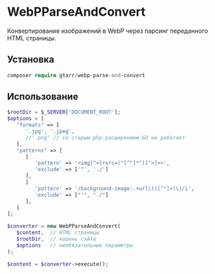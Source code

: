 # WebPParseAndConvert
Конвертирование изображений в WebP через парсинг переданного HTML страницы.
## Установка
```php
composer require gtarr/webp-parse-and-convert
```
## Использование
```php
$rootDir = $_SERVER['DOCUMENT_ROOT'];
$options = [
   "formats" => [  
      '.jpg', '.jpeg',  
      //'.png' // со старым php-расширением GD не работает  
   ],  
   "patterns" => [  
      [  
         'pattern' => '<img[^>]+src=("[^"]*")[^>]+>',
         'exclude' => ['"', './']  
      ],  
      [  
         'pattern' => '/background-image:.+url\(([^"]+)\)/i',
         'exclude' => ["'", "./"]  
      ],  
   ] 
];

$converter = new WebPParseAndConvert(  
   $content,  // HTML страницы
   $rootDir,  // корень сайта
   $options   // необязательные параметры
);  

$content = $converter->execute();
```
